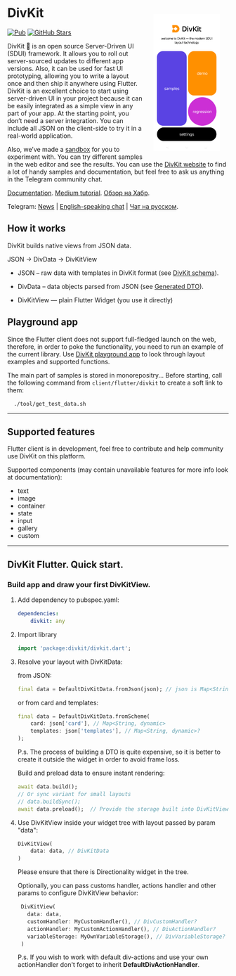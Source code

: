 # DivKit <img alt="Playground app" src="https://raw.githubusercontent.com/divkit/divkit/main/readme_pictures/app_screen.png" width="30%" align="right" style="margin:20px;">
[![Pub](https://img.shields.io/pub/v/divkit.svg)](https://pub.dartlang.org/packages/divkit)
[![GitHub Stars](https://img.shields.io/github/stars/divkit/divkit)](https://github.com/divkit/divkit/stargazers)

DivKit 🐋 is an open source Server-Driven UI (SDUI) framework. It allows you to roll out server-sourced updates to different app versions. Also, it can be used for fast UI prototyping, allowing you to write a layout once and then ship it anywhere using Flutter. DivKit is an excellent choice to start using server-driven UI in your project because it can be easily integrated as a simple view in any part of your app. At the starting point, you don’t need a server integration. You can include all JSON on the client-side to try it in a real-world application.

Also, we’ve made a [sandbox](https://divkit.tech/playground) for you to experiment with. You can try different samples in the web editor and see the results. You can use the [DivKit website](https://divkit.tech/en) to find a lot of handy samples and documentation, but feel free to ask us anything in the Telegram community chat.

[Documentation](https://divkit.tech/doc). [Medium tutorial](https://medium.com/p/cad519252f0f). [Обзор на Хабр](https://habr.com/ru/companies/yandex/articles/814187).

Telegram: [News](https://t.me/divkit_news) | [English-speaking chat](https://t.me/divkit_community_en) | [Чат на русском](https://t.me/divkit_community_ru).

## How it works

DivKit builds native views from JSON data.

JSON → DivData → DivKitView

- JSON – raw data with templates in DivKit format (see [DivKit schema](https://github.com/divkit/divkit/tree/main/schema)).

- DivData – data objects parsed from JSON (see [Generated DTO](https://github.com/divkit/divkit/tree/main/client/flutter/divkit/lib/src/schema)).

- DivKitView — plain Flutter Widget (you use it directly)

## Playground app
Since the Flutter client does not support full-fledged launch on the web, therefore, in order to poke the functionality, you need to run an example of the current library. Use [DivKit playground app](https://github.com/divkit/divkit/tree/main/client/flutter/divkit/example) to look through layout examples and supported functions.

The main part of samples is stored in monorepositry... Before starting, call the following command from `client/flutter/divkit` to create a soft link to them: 
```shell
  ./tool/get_test_data.sh
```

---
## Supported features
Flutter client is in development, feel free to contribute and help community use DivKit on this platform.

Supported components (may contain unavailable features for more info look at documentation):
+ text
+ image
+ container
+ state
+ input
+ gallery
+ custom

---
## DivKit Flutter. Quick start.
### Build app and draw your first DivKitView.

1. Add dependency to pubspec.yaml:
    ```yaml
    dependencies:
        divkit: any
    ```
2. Import library
    ```dart
    import 'package:divkit/divkit.dart';
    ```
3. Resolve your layout with DivKitData:

    from JSON:
    ```dart
    final data = DefaultDivKitData.fromJson(json); // json is Map<String, dynamic>
    ```
    or from card and templates:
    ```dart
    final data = DefaultDivKitData.fromScheme(
        card: json['card'], // Map<String, dynamic>
        templates: json['templates'], // Map<String, dynamic>?
    );
    ```

    P.s. The process of building a DTO is quite expensive, so it is better to create it outside the widget in order to avoid frame loss.

    Build and preload data to ensure instant rendering:
    ```dart
    await data.build(); 
    // Or sync variant for small layouts
    // data.buildSync();
    await data.preload();  // Provide the storage built into DivKitView
    ```

4. Use DivKitView inside your widget tree with layout passed by param "data":
    ```dart
    DivKitView(
        data: data, // DivKitData
    )
    ```
   Please ensure that there is Directionality widget in the tree.
   
   Optionally, you can pass customs handler, actions handler and other params to configure DivKitView behavior:
   ```dart
    DivKitView(
      data: data,
      customHandler: MyCustomHandler(), // DivCustomHandler?
      actionHandler: MyCustomActionHandler(), // DivActionHandler?
      variableStorage: MyOwnVariableStorage(), // DivVariableStorage?
    )
   ```

   P.s. If you wish to work with default div-actions and use your own actionHandler don't forget to inherit **DefaultDivActionHandler**.